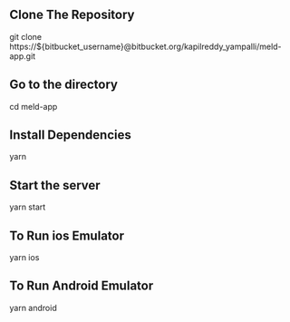 ## Clone The Repository

git clone https://${bitbucket_username}@bitbucket.org/kapilreddy_yampalli/meld-app.git

## Go to the directory

cd meld-app

## Install Dependencies

yarn

## Start the server

yarn start

## To Run ios Emulator

yarn ios

## To Run Android Emulator

yarn android
